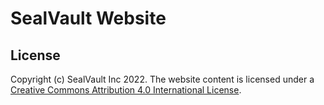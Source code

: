# SealVault Website

## License

<span xmlns:dct="http://purl.org/dc/terms/" property="dct:title">Copyright (c) SealVault Inc 2022. The website content is licensed under a <a rel="license" href="http://creativecommons.org/licenses/by/4.0/">Creative Commons Attribution 4.0 International License</a>.